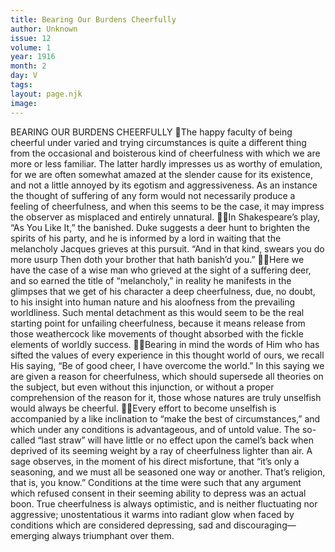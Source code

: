 ```yaml
---
title: Bearing Our Burdens Cheerfully
author: Unknown
issue: 12
volume: 1
year: 1916
month: 2
day: V
tags:
layout: page.njk
image:
---
```

BEARING OUR BURDENS CHEERFULLY The happy faculty of being cheerful under varied and trying circumstances is quite a different thing from the occasional and boisterous kind of cheerfulness with which we are more or less familiar. The latter hardly impresses us as worthy of emulation, for we are often somewhat amazed at the slender cause for its existence, and not a little annoyed by its egotism and aggressiveness. As an instance the thought of suffering of any form would not necessarily produce a feeling of cheerfulness, and when this seems to be the case, it may impress the observer as misplaced and entirely unnatural. In Shakespeare’s play, “As You Like It,” the banished. Duke suggests a deer hunt to brighten the spirits of his party, and he is informed by a lord in waiting that the melancholy Jacques grieves at this pursuit. “And in that kind, swears you do more usurp Then doth your brother that hath banish’d you.” Here we have the case of a wise man who grieved at the sight of a suffering deer, and so earned the title of “melancholy,” in reality he manifests in the glimpses that we get of his character a deep cheerfulness, due, no doubt, to his insight into human nature and his aloofness from the prevailing worldliness. Such mental detachment as this would seem to be the real starting point for unfailing cheerfulness, because it means release from those weathercock like movements of thought absorbed with the fickle elements of worldly success. Bearing in mind the words of Him who has sifted the values of every experience in this thought world of ours, we recall His saying, “Be of good cheer, I have overcome the world.” In this saying we are given a reason for cheerfulness, which should supersede all theories on the subject, but even without this injunction, or without a proper comprehension of the reason for it, those whose natures are truly unselfish would always be cheerful. Every effort to become unselfish is accompanied by a like inclination to “make the best of circumstances,” and which under any conditions is advantageous, and of untold value. The so-called “last straw” will have little or no effect upon the camel’s back when deprived of its seeming weight by a ray of cheerfulness lighter than air. A sage observes, in the moment of his direct misfortune, that “it’s only a seasoning, and we must all be seasoned one way or another. That’s religion, that is, you know.” Conditions at the time were such that any argument which refused consent in their seeming ability to depress was an actual boon. True cheerfulness is always optimistic, and is neither fluctuating nor aggressive; unostentatious it warms into radiant glow when faced by conditions which are considered depressing, sad and discouraging—emerging always triumphant over them. 
